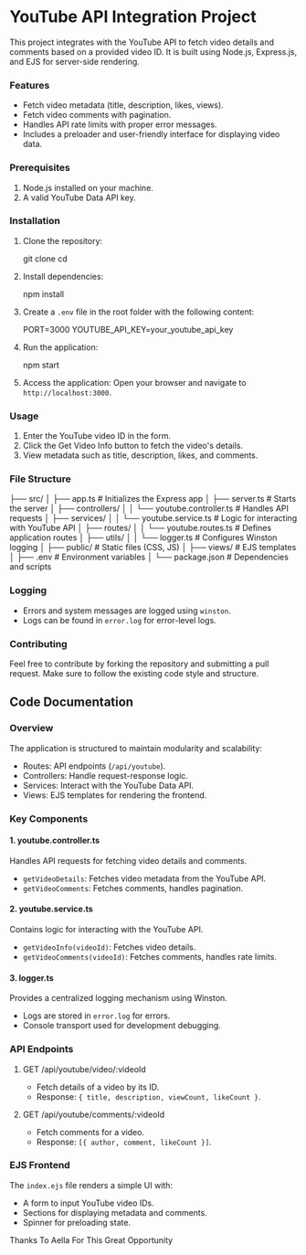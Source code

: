 # YouTube API Integration Project

This project integrates with the YouTube API to fetch video details and comments based on a provided video ID. It is built using Node.js, Express.js, and EJS for server-side rendering.

### Features

- Fetch video metadata (title, description, likes, views).
- Fetch video comments with pagination.
- Handles API rate limits with proper error messages.
- Includes a preloader and user-friendly interface for displaying video data.

### Prerequisites

1. Node.js installed on your machine.
2. A valid YouTube Data API key.

### Installation

1. Clone the repository:

   git clone <repository-url>
   cd <repository-folder>

2. Install dependencies:

   npm install

3. Create a `.env` file in the root folder with the following content:

   PORT=3000
   YOUTUBE_API_KEY=your_youtube_api_key

4. Run the application:

   npm start

5. Access the application:
   Open your browser and navigate to `http://localhost:3000`.

### Usage

1. Enter the YouTube video ID in the form.
2. Click the Get Video Info button to fetch the video's details.
3. View metadata such as title, description, likes, and comments.

### File Structure

├── src/
│ ├── app.ts # Initializes the Express app
│ ├── server.ts # Starts the server
│ ├── controllers/
│ │ └── youtube.controller.ts # Handles API requests
│ ├── services/
│ │ └── youtube.service.ts # Logic for interacting with YouTube API
│ ├── routes/
│ │ └── youtube.routes.ts # Defines application routes
│ ├── utils/
│ │ └── logger.ts # Configures Winston logging
│ ├── public/ # Static files (CSS, JS)
│ ├── views/ # EJS templates
│ ├── .env # Environment variables
│ └── package.json # Dependencies and scripts

### Logging

- Errors and system messages are logged using `winston`.
- Logs can be found in `error.log` for error-level logs.

### Contributing

Feel free to contribute by forking the repository and submitting a pull request. Make sure to follow the existing code style and structure.

## Code Documentation

### Overview

The application is structured to maintain modularity and scalability:

- Routes: API endpoints (`/api/youtube`).
- Controllers: Handle request-response logic.
- Services: Interact with the YouTube Data API.
- Views: EJS templates for rendering the frontend.

### Key Components

#### 1. youtube.controller.ts

Handles API requests for fetching video details and comments.

- `getVideoDetails`: Fetches video metadata from the YouTube API.
- `getVideoComments`: Fetches comments, handles pagination.

#### 2. youtube.service.ts

Contains logic for interacting with the YouTube API.

- `getVideoInfo(videoId)`: Fetches video details.
- `getVideoComments(videoId)`: Fetches comments, handles rate limits.

#### 3. logger.ts

Provides a centralized logging mechanism using Winston.

- Logs are stored in `error.log` for errors.
- Console transport used for development debugging.

### API Endpoints

1. GET /api/youtube/video/:videoId

   - Fetch details of a video by its ID.
   - Response: `{ title, description, viewCount, likeCount }`.

2. GET /api/youtube/comments/:videoId
   - Fetch comments for a video.
   - Response: `[{ author, comment, likeCount }]`.

### EJS Frontend

The `index.ejs` file renders a simple UI with:

- A form to input YouTube video IDs.
- Sections for displaying metadata and comments.
- Spinner for preloading state.

Thanks To Aella For This Great Opportunity
